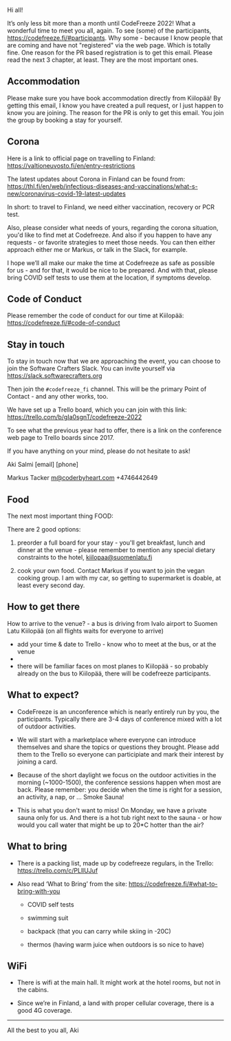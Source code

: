 Hi all!

It’s only less bit more than a month until CodeFreeze 2022! What a wonderful time to meet you all, again. To see (some) of the participants, https://codefreeze.fi/#participants. Why some - because I know people that are coming and have not "registered" via the web page. Which is totally fine. One reason for the PR based registration is to get this email. Please read the next 3 chapter, at least. They are the most important ones.

## Accommodation

Please make sure you have book accommodation directly from Kiilopää! By getting this email, I know you have created a pull request, or I just happen to know you are joining. The reason for the PR is only to get this email. You join the group by booking a stay for yourself.

## Corona

Here is a link to official page on travelling to Finland: https://valtioneuvosto.fi/en/entry-restrictions

The latest updates about Corona in Finland can be found from: https://thl.fi/en/web/infectious-diseases-and-vaccinations/what-s-new/coronavirus-covid-19-latest-updates

In short: to travel to Finland, we need either vaccination, recovery or PCR test.

Also, please consider what needs of yours, regarding the corona situation, you'd like to find met at Codefreeze. And also if you happen to have any requests - or favorite strategies to meet those needs. You can then either approach either me or Markus, or talk in the Slack, for example.

I hope we’ll all make our make the time at Codefreeze as safe as possible for us - and for that, it would be nice to be prepared. And with that, please bring COVID self tests to use them at the location, if symptoms develop.

## Code of Conduct

Please remember the code of conduct for our time at Kiilopää: https://codefreeze.fi/#code-of-conduct

## Stay in touch

To stay in touch now that we are approaching the event, you can choose to join the Software Crafters Slack. You can invite yourself via https://slack.softwarecrafters.org

Then join the `#codefreeze_fi` channel. This will be the primary Point of Contact - and any other works, too.

We have set up a Trello board, which you can join with this link: https://trello.com/b/gIa0sgnT/codefreeze-2022

To see what the previous year had to offer, there is a link on the conference web page to Trello boards since 2017.

If you have anything on your mind, please do not hesitate to ask!

Aki Salmi
[email]
[phone]

Markus Tacker
m@coderbyheart.com
+4746442649

## Food

The next most important thing FOOD:

There are 2 good options:

1. preorder a full board for your stay - you'll get breakfast, lunch and dinner at the venue - please remember to mention any special dietary constraints to the hotel, kiilopaa@suomenlatu.fi

2. cook your own food. Contact Markus if you want to join the vegan cooking group. I am with my car, so getting to supermarket is doable, at least every second day.

## How to get there

How to arrive to the venue? - a bus is driving from Ivalo airport to Suomen Latu Kiilopää (on all flights waits for everyone to arrive)

- add your time & date to Trello - know who to meet at the bus, or at the venue
-
- there will be familiar faces on most planes to Kiilopää - so probably already on the bus to Kiilopää, there will be codefreeze participants.

## What to expect?

- CodeFreeze is an unconference which is nearly entirely run by you, the participants. Typically there are 3-4 days of conference mixed with a lot of outdoor activities.

- We will start with a marketplace where everyone can introduce themselves and share the topics or questions they brought. Please add them to the Trello so everyone can participiate and mark their interest by joining a card.

- Because of the short daylight we focus on the outdoor activities in the morning (~1000-1500), the conference sessions happen when most are back. Please remember: you decide when the time is right for a session, an activity, a nap, or ... Smoke Sauna!

- This is what you don't want to miss! On Monday, we have a private sauna only for us. And there is a hot tub right next to the sauna - or how would you call water that might be up to 20\*C hotter than the air?

## What to bring

- There is a packing list, made up by codefreeze regulars, in the Trello: https://trello.com/c/PLllUJuf

- Also read ‘What to Bring’ from the site: https://codefreeze.fi/#what-to-bring-with-you

  - COVID self tests

  - swimming suit

  - backpack (that you can carry while skiing in -20C)

  - thermos (having warm juice when outdoors is so nice to have)

## WiFi

- There is wifi at the main hall. It might work at the hotel rooms, but not in the cabins.

- Since we’re in Finland, a land with proper cellular coverage, there is a good 4G coverage.

---

All the best to you all,
Aki
